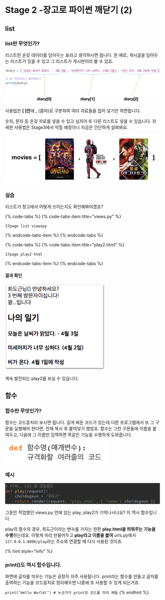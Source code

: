 # Stage 2 -장고로 파이썬 깨닫기 \(2\)

## list

### list란 무엇인가?

리스트란 온갖 데이터를 담아두는 표라고 생각하시면 됩니다. 한 예로, 게시글을 담아두는 리스트가 있을 수 있고 그 리스트가 게시판이라 볼 수 있죠.

![list](../.gitbook/assets/image%20%2859%29.png)

사용법은 **\[ \]안**에 **,** \(콤마\)로 구분하여 여러 자료들을 집어 넣기만 하면됩니다.

숫자, 문자 등 온갖 자료를 넣을 수 있고 심지어 또 다른 리스트도 넣을 수 있습니다. 자세한 사용법은 Stage3에서 익힐 예정이니 지금은 간단하게 살펴봐요.

![&#xC218;&#xC900;&#xC774; &#xB192;&#xC544;&#xC838; &#xC601;&#xD654; &#xB9AC;&#xC2A4;&#xD2B8;&#xB97C; &#xB9CC;&#xB4E4; &#xC218; &#xC788;&#xB2E4;&#xBA74; &#xC774;&#xB807;&#xAC8C; &#xC0AC;&#xC6A9;&#xD560; &#xC218; &#xC788;&#xACA0;&#xC8E0;.](../.gitbook/assets/image%20%2850%29.png)

### 실습

리스트가 장고에서 어떻게 쓰이는지도 확인해봐야겠죠?

{% code-tabs %}
{% code-tabs-item title="views.py" %}
```text
17page list viewspy
```
{% endcode-tabs-item %}
{% endcode-tabs %}

{% code-tabs %}
{% code-tabs-item title="play2.html" %}
```text
17page play2 html

```
{% endcode-tabs-item %}
{% endcode-tabs %}

#### 결과 확인

![127.0.0.1:8000/play2](../.gitbook/assets/image%20%2872%29.png)

계속 발전되는 play2를 보실 수 있습니다.

## 함수

### 함수란 무엇인가?

함수는 코드뭉치라 보시면 됩니다. 길게 짜둔 코드가 있는데 다른 프로그램에서 또 그 구문을 실행해야 한다면, 전체 복사 후 붙여넣기 했었죠. 함수는 그런 구문들에 이름을 붙여두고, 다음에 그 이름만 입력하면 똑같은 기능을 수행하게 도와줍니다.

![&#xD615;&#xC2DD;](../.gitbook/assets/image%20%2862%29.png)

### 예시

![](../.gitbook/assets/image%20%2886%29.png)

그동안 작업했던 views.py 안에 있는 play, play2가 기억나시나요? 이 역시 함수입니다.

play의 함수의 경우, 최도근이라는 변수를 가지는 한편 **play.html을 띄워주는 기능을 수행**하는데요. 이렇게 미리 만들어두고 **play라고 이름을 붙여** urls.py에서 `127.0.0.1:8000/play`라는 주소와 연결할 때 다시 사용된 것이죠.

{% hint style="info" %}
### print\(\)도 역시 함수입니다.

화면에 글자를 띄우는 기능은 굉장히 자주 사용됩니다. print라는 함수를 만들고 글자를 출력하는 기능을 코드뭉치로 정리해두면 나중에 또 사용할 수 있게 되는거죠.

`print(‘Hello World!’) # 누군가가 print의 코드를 미리 짜둠`
{% endhint %}

